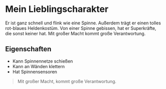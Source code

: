 # Mein Lieblingscharakter
Er ist ganz schnell und flink wie eine Spinne.
Außerdem trägt er einen tolles rot-blaues Heldenkostüm.
Von einer Spinne gebissen, hat er Superkräfte, die sonst keiner hat.
Mit großer Macht kommt große Verantwortung.

## Eigenschaften
* Kann Spinnennetze schießen
* Kann an Wänden klettern
* Hat Spinnensensoren

> Mit großer Macht, kommt große Verantwortung.
